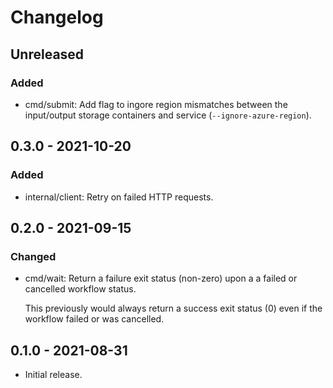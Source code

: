 # Changelog

## Unreleased

### Added

  * cmd/submit: Add flag to ingore region mismatches between the
    input/output storage containers and service (`--ignore-azure-region`).

## 0.3.0 - 2021-10-20

### Added

  * internal/client: Retry on failed HTTP requests.

## 0.2.0 - 2021-09-15

### Changed

  * cmd/wait: Return a failure exit status (non-zero) upon a a failed or
    cancelled workflow status.

    This previously would always return a success exit status (0) even if the
    workflow failed or was cancelled.

## 0.1.0 - 2021-08-31

  * Initial release.
